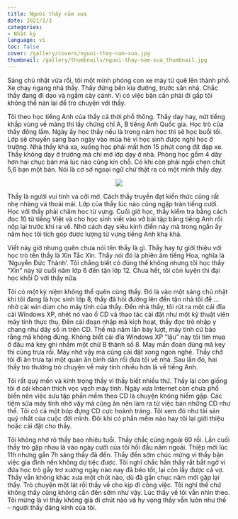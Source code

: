 ```yaml
---
title: Người thầy năm xưa
date: 2021/1/3
categories:
- Nhật ký
language: vi
toc: false
cover: /gallery/covers/nguoi-thay-nam-xua.jpg
thumbnail: /gallery/thumbnails/nguoi-thay-nam-xua_thumbnail.jpg
---
```

Sáng chủ nhật vừa rồi, tôi một mình phóng con xe máy từ quê lên thành phố. Xe chạy ngang nhà thầy. Thầy đứng bên kia đường, trước sân nhà. Chắc thầy đang đi dạo và ngắm cây cảnh. Vì có việc bận cần phải đi gấp tôi không thể nán lại để trò chuyện với thầy.

<!-- more -->

Tôi theo học tiếng Anh của thầy cả thời phổ thông. Thầy dạy hay, nứt tiếng khắp vùng về mảng thi lấy chứng chỉ A, B tiếng Anh Quốc gia. Học trò của thầy đông lắm. Ngày ấy học thầy nếu là trong năm học thì sẽ học buổi tối. Lớp sẽ chuyển sang ban ngày vào mùa hè vì học sinh được nghỉ học ở trường. Nhà thầy khá xa, xuống học phải mất hơn 15 phút cong đít đạp xe. Thầy không dạy ở trường mà chỉ mở lớp dạy ở nhà. Phòng học gồm 4 dãy hơn hai chục bàn mà lúc nào cũng kín chỗ. Có khi còn phải ngồi chen chút 5,6 bạn một bàn. Nói là cơ sở ngoại ngữ chứ thật ra có một mình thầy dạy.

<div style="text-align:center">
    <a class="gallery-item" href="https://thiennguyenpro.files.wordpress.com/2021/01/img_8120.jpg"><img src="https://thiennguyenpro.files.wordpress.com/2021/01/img_8120.jpg?h=300"></a>
</div>

Thầy là người vui tính và cởi mở. Cách thầy truyền đạt kiến thức cũng rất nhẹ nhàng và thoải mái. Lớp của thầy lúc nào cũng ngập tràn tiếng cười. Học với thầy phải chăm học từ vựng. Cuối giờ học, thầy kiểm tra bằng cách đọc 10 từ tiếng Việt và cho học sinh viết vào vở bài tập bằng tiếng Anh rồi nộp lại trước khi ra về. Nhờ cách dạy siêu kinh điển này mà trong ngần ấy năm học tôi tích góp được lượng từ vựng tiếng Anh kha khá.

Viết nảy giờ nhưng quên chưa nói tên thầy là gì. Thầy hay tự giới thiệu với học trò tên thầy là Xỉn Tắc Xìn. Thầy nói đó là phiên âm tiếng Hoa, nghĩa là ‘Nguyễn Đức Thành’. Tôi chẳng biết có đúng thế không nhưng tôi học thầy “Xìn” này từ cuối năm lớp 6 đến tận lớp 12. Chưa hết, tôi còn luyện thi đại học khối D với thầy nữa.

Tôi có một kỷ niệm không thể quên cùng thầy. Đó là vào một sáng chủ nhật khi tôi đang là học sinh lớp 8, thầy đã hỏi đường lên đến tận nhà tôi để … nhờ cài win dùm cho máy tính của thầy. Đến nhà thầy, tôi rút ra một cái đĩa cài Windows XP, nhét nó vào ổ CD và thao tác cài đặt như một kỹ thuật viên máy tính thực thụ. Đến cái đoạn nhập mã kích hoạt, thầy đọc trò nhập y chang như dãy số in trên CD. Thế mà năm lần bảy lượt, máy tính cứ bảo rằng mã không đúng. Không biết cái đĩa Windows XP “lậu” này tôi tìm mua ở đâu mà key ghi nhầm một chữ B thành số 8. May mắn đoán đúng mã key thì cũng trưa rồi. Máy nhờ vậy mà cũng cài đặt xong ngon nghẻ. Thầy chở tôi đi ăn trưa tại một quán ăn bình dân rồi đưa tôi về nhà. Sau lần đó, hai thầy trò thường trò chuyện về máy tính nhiều hơn là về tiếng Anh.

Tôi rất quý mến và kính trọng thầy vì thầy biết nhiều thứ. Thầy lại còn giống tôi ở cái khoản thích vọc vạch máy tính. Ngày xưa Internet còn chưa phổ biến nên việc sưu tập phần mềm theo CD là chuyện không hiếm gặp. Các tiệm sửa máy tính nhờ vậy mà cũng ăn nên làm ra từ việc bán những CD như thế. Tôi có cả một bóp đựng CD cực hoành tráng. Tôi xem đó như tài sản quý nhất của cuộc đời mình. Đôi khi có phần mềm nào hay tôi lại giới thiệu hoặc cài đặt cho thầy.

Tôi không nhớ rõ thầy bao nhiêu tuổi. Thầy chắc cũng ngoài 60 rồi. Lần cuối thầy trò gặp nhau là vào ngày cưới của tôi hồi đầu năm ngoái. Thiệp mời lúc 11h nhưng gần 7h sáng thầy đã đến. Thầy đến sớm chúc mừng vì thầy bận việc gia đình nến không dự tiệc được. Tôi nghĩ chắc hẳn thầy rất bất ngờ vì đứa học trò gầy trơ xương ngày nào nay đã béo tốt, lại còn lấy được cả vợ. Thầy vẫn không khác xưa một chút nào, dù đã gần chục năm mới gặp lại thầy. Trò chuyện một lát rồi thầy về cho kịp đi công việc. Tôi nghĩ thế chứ không thầy cũng không cần đến sớm như vậy. Lúc thầy về tôi vẫn nhìn theo. Tôi mừng là vì thầy không già đi chút nào và hy vọng thầy vẫn luôn như thế – người thầy đáng kính của tôi.


